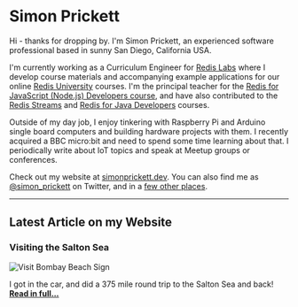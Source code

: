 # Simon Prickett

Hi - thanks for dropping by. I'm Simon Prickett, an experienced software professional based in sunny San Diego, California USA.

I'm currently working as a Curriculum Engineer for [Redis Labs](https://redislabs.com) where I develop course materials and accompanying example applications for our online [Redis University](https://university.redislabs.com) courses. I'm the principal teacher for the [Redis for JavaScript (Node.js) Developers course](https://university.redislabs.com/courses/ru102js/), and have also contributed to the [Redis Streams](https://university.redislabs.com/courses/ru202/) and [Redis for Java Developers](https://university.redislabs.com/courses/ru102j/) courses.

Outside of my day job, I enjoy tinkering with Raspberry Pi and Arduino single board computers and building hardware projects with them. I recently acquired a BBC micro:bit and need to spend some time learning about that. I periodically write about IoT topics and speak at Meetup groups or conferences.

Check out my website at [simonprickett.dev](https://simonprickett.dev).  You can also find me as [@simon_prickett](https://twitter.com/simon_prickett) on Twitter, and in a [few other places](https://simonprickett.dev/contact/).

---

## Latest Article on my Website

### Visiting the Salton Sea

![Visit Bombay Beach Sign](https://simonprickett.dev/assets/images/salton_main.jpg)

I got in the car, and did a 375 mile round trip to the Salton Sea and back! **[Read in full...](https://simonprickett.dev/visiting-the-salton-sea/)**
